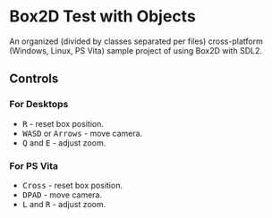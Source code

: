 # Box2D Test with Objects
An organized (divided by classes separated per files) cross-platform (Windows, Linux, PS Vita) sample project of using Box2D with SDL2.

## Controls
### For Desktops
- <kbd>R</kbd> - reset box position.
- <kbd>WASD</kbd> or <kbd>Arrows</kbd> - move camera.
- <kbd>Q</kbd> and <kbd>E</kbd> - adjust zoom.

### For PS Vita
- <kbd>Cross</kbd> - reset box position.
- <kbd>DPAD</kbd> - move camera.
- <kbd>L</kbd> and <kbd>R</kbd> - adjust zoom.
